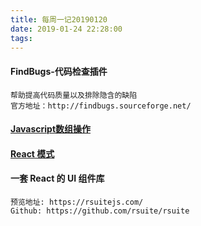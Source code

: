 ```yaml
---
title: 每周一记20190120
date: 2019-01-24 22:28:00
tags:
---
```


#### FindBugs-代码检查插件

```
帮助提高代码质量以及排除隐含的缺陷
官方地址：http://findbugs.sourceforge.net/
```
#### [Javascript数组操作](https://www.jianshu.com/p/66b04163948b)

#### [React 模式](https://reactpatterns.cn/)

#### 一套 React 的 UI 组件库

```
预览地址: https://rsuitejs.com/
Github: https://github.com/rsuite/rsuite
```

